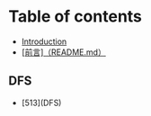 # Table of contents

* [Introduction](README.md)
* [\[前言\]（README.md）](qian-yan-readme.md.md)

## DFS

* [513](DFS\)

